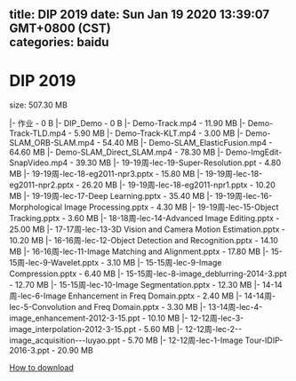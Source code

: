 
title: DIP 2019
date: Sun Jan 19 2020 13:39:07 GMT+0800 (CST)    
categories: baidu
---

# DIP 2019
size: 507.30 MB
 
 
|- 作业 - 0 B
|- DIP_Demo - 0 B
|- Demo-Track.mp4 - 11.90 MB
|- Demo-Track-TLD.mp4 - 5.90 MB
|- Demo-Track-KLT.mp4 - 3.00 MB
|- Demo-SLAM_ORB-SLAM.mp4 - 54.40 MB
|- Demo-SLAM_ElasticFusion.mp4 - 64.60 MB
|- Demo-SLAM_Direct_SLAM.mp4 - 78.30 MB
|- Demo-ImgEdit-SnapVideo.mp4 - 39.30 MB
|- 19-19周-lec-19-Super-Resolution.ppt - 4.80 MB
|- 19-19周-lec-18-eg2011-npr3.pptx - 15.80 MB
|- 19-19周-lec-18-eg2011-npr2.pptx - 26.20 MB
|- 19-19周-lec-18-eg2011-npr1.pptx - 10.20 MB
|- 19-19周-lec-17-Deep Learning.pptx - 35.40 MB
|- 19-19周-lec-16-Morphological Image Processing.pptx - 4.30 MB
|- 19-19周-lec-15-Object Tracking.pptx - 3.60 MB
|- 18-18周-lec-14-Advanced Image Editing.pptx - 25.00 MB
|- 17-17周-lec-13-3D Vision and Camera Motion Estimation.pptx - 10.20 MB
|- 16-16周-lec-12-Object Detection and Recognition.pptx - 14.10 MB
|- 16-16周-lec-11-Image Matching and Alignment.pptx - 17.80 MB
|- 15-15周-lec-9-Wavelet.pptx - 3.10 MB
|- 15-15周-lec-9-Image Compression.pptx - 6.40 MB
|- 15-15周-lec-8-image_deblurring-2014-3.ppt - 12.70 MB
|- 15-15周-lec-10-Image Segmentation.pptx - 12.30 MB
|- 14-14周-lec-6-Image Enhancement in Freq Domain.pptx - 2.40 MB
|- 14-14周-lec-5-Convolution and Freq Domain.pptx - 3.30 MB
|- 13-14周-lec-4-image_enhancement-2012-3-15.ppt - 10.10 MB
|- 12-12周-lec-3-image_interpolation-2012-3-15.ppt - 5.60 MB
|- 12-12周-lec-2--image_acquisition---luyao.ppt - 5.70 MB
|- 12-12周-lec-1-Image Tour-IDIP-2016-3.ppt - 20.90 MB

[How to download](https://bpcam.bemobtrk.com/go/2ceec3aa-1ca2-46d6-b9ff-aaa5c184517c?jno=1234)